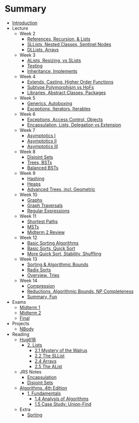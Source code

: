 # Summary

* [Introduction](README.md)
* Lecture
    * Week 2
        * [References, Recursion, & Lists](lecture/week02/lec03.md)
        * [SLLists, Nested Classes, Sentinel Nodes](lecture/week02/lec04.md)
        * [DLLists, Arrays](lecture/week02/lec05.md)
    * Week 3
        * [ALists, Resizing, vs SLists](lecture/week03/lec06.md)
        * [Testing](lecture/week03/lec07.md)
        * [Inheritance, Implements](lecture/week03/lec08.md)
    * Week 4
        * [Extends, Casting, Higher Order Functions](lecture/week04/lec09.md)
        * [Subtype Polymorphism vs HoFs](lecture/week04/lec10.md)
        * [Libraries, Abstract Classes, Packages](lecture/week04/lec11/lec11.md)
    * Week 5
        * [Generics, Autoboxing](lecture/week05/lec13.md)
        * [Exceptions, Iterators, Iterables](lecture/week05/lec14/lec14.md)
    * Week 6
        * [Exceptions, Access Control, Objects](lecture/week06/lec15.md)
        * [Encapsulation, Lists, Delegation vs Extension](lecture/week06/lec16.md)
    * Week 7
        * [Asymptotics I](lecture/week07/lec17.md)
        * [Asymptotics II](lecture/week07/lec18/lec18.md)
        * [Asymptotics III](lecture/week07/lec19/lec19.md)
    * Week 8
        * [Disjoint Sets](lecture/week08/lec20/lec20.md)
        * [Trees, BSTs](lecture/week08/lec21/lec21.md)
        * [Balanced BSTs](lecture/week08/lec22/lec22.md)
    * Week 9
        * [Hashing](lecture/week09/lec23.md)
        * [Heaps](lecture/week09/lec24/lec24.md)
        * [Advanced Trees, incl. Geometric](lecture/week09/lec25.md)
    * Week 10
        * [Graphs](lecture/week10/lec26.md)
        * [Graph Traversals](lecture/week10/lec27.md)
        * [Regular Expressions](lecture/week10/lec28.md)
    * Week 11
        * [Shortest Paths](lecture/week11/lec29.md)
        * [MSTs](lecture/week11/lec30.md)
        * [Midterm 2 Review](https://docs.google.com/presentation/d/1dGZ_tDBAmL_zuQaMQ5Aa_lRHWASqn84wHCVkrSWASVI/edit#slide=id.g1dc273c0d8_0_0)
    * Week 12
        * [Basic Sorting Algorithms](lecture/week12/lec32.md)
        * [Basic Sorts, Quick Sort](lecture/week12/lec33.md)
        * [More Quick Sort, Stability, Shuffling](lecture/week12/lec34.md)
    * Week 13
        * [Sorting & Algorithmic Bounds](lecture/week13/lec35.md)
        * [Radix Sorts](lecture/week13/lec36.md)
        * [Overview, Tries](lecture/week13/lec37.md)
    * Week 14
        * [Compression](lecture/week14/lec38.md)
        * [Reductions, Algorithmic Bounds, NP Completeness](lecture/week14/lec39.md)
        * [Summary, Fun](https://docs.google.com/presentation/d/1vEgZPl-XVXUE8GyLjNJj3v_NHWomSXMhYdQZKGtpO98/edit#slide=id.g9bb485871_0_162)
* Exams
    * [Midterm 1](review/mt1.md)
    * [Midterm 2](review/mt2.md)
    * [Final](review/final.md)
* Projects
    * [NBody](projects/NBody.md)
* Reading
    * [Hug61B](https://joshhug.gitbooks.io/hug61b/content/)
        * [2. Lists](https://joshhug.gitbooks.io/hug61b/content/chap2/)
            * [2.1 Mystery of the Walrus](reading/hug61b/ch2/1.md)
            * [2.2 The SLList](reading/hug61b/ch2/2/2.md)
            * [2.4 Arrays](reading/hug61b/ch2/4.md)
            * [2.5 The AList](reading/hug61b/ch2/5.md)
    * JRS Notes
        * [Encapsulation](reading/jrs/encapsulation.md)
        * [Disjoint Sets](reading/jrs/disjoint_sets.md)
    * [Algorithms, 4th Edition](http://algs4.cs.princeton.edu/home/)
        * [1. Fundamentals](http://algs4.cs.princeton.edu/10fundamentals/)
            * [1.4 Analysis of Algorithms](reading/algs4/ch1/4.md)
            * [1.5 Case Study: Union-Find](reading/algs4/ch1/5.md)
    * Extra
        * [Sorting](reading/extra/sorting.md)
